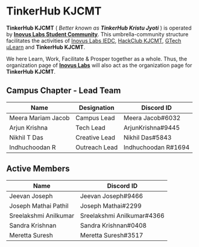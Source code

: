 # TinkerHub KJCMT

**TinkerHub KJCMT** ( _Better known as **TinkerHub Kristu Jyoti**_ ) is operated by [**Inovus Labs Student Community**](https://inovus-labs.web.app/). This umbrella-community structure facilitates the activities of [Inovus Labs IEDC](https://inovus-labs.web.app/), [HackClub KJCMT](https://kjcmt.hackclub.com/), [GTech µLearn](http://atfg.gtechindia.org/) and **TinkerHub KJCMT**.

We here Learn, Work, Facilitate & Prosper together as a whole. Thus, the organization page of [**Inovus Labs**](https://github.com/inovus-labs) will also act as the organization page for **TinkerHub KJCMT**.

## Campus Chapter - Lead Team

| Name | Designation | Discord ID |
| --- | --- | --- |
| Meera Mariam Jacob | Campus Lead | Meera Jacob#6032 |
| Arjun Krishna | Tech Lead | ArjunKrishna#9445 |
| Nikhil T Das | Creative Lead | Nikhil Das#5843 |
| Indhuchoodan R | Outreach Lead | Indhuchoodan R#1694 |

## Active Members

| Name | Discord ID |
| --- | --- |
| Jeevan Joseph | Jeevan Joseph#9466 |
| Joseph Mathai Pathil | Joseph Mathai#2299 |
| Sreelakshmi Anilkumar | Sreelakshmi Anilkumar#4366 |
| Sandra Krishnan | Sandra Krishnan#0408 |
| Meretta Suresh | Meretta Suresh#3517 |

